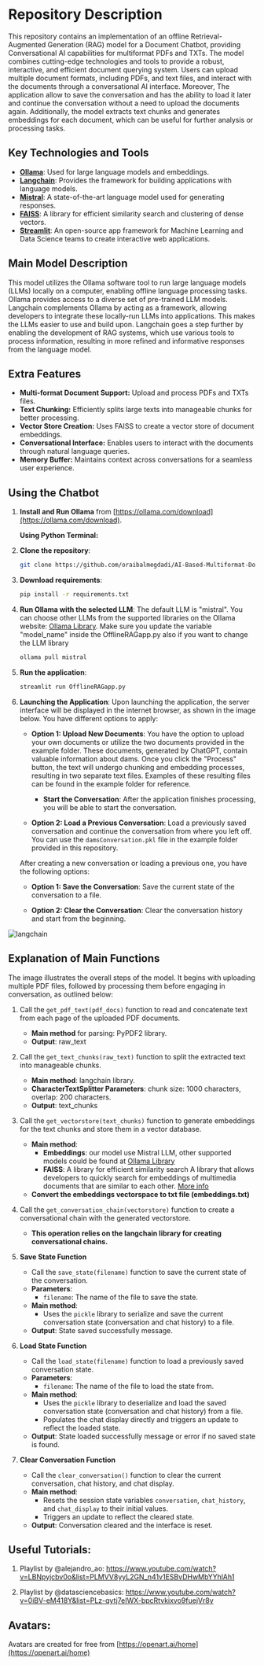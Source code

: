 # Repository Description

This repository contains an implementation of an offline Retrieval-Augmented Generation (RAG) model for a Document Chatbot, providing Conversational AI capabilities for multiformat PDFs and TXTs. The model combines cutting-edge technologies and tools to provide a robust, interactive, and efficient document querying system. Users can upload multiple document formats, including PDFs, and text files, and interact with the documents through a conversational AI interface. Moreover, The application allow to save the conversation and  has the ability to load it later and continue the conversation without a need to upload the documents again. Additionally, the model extracts text chunks and generates embeddings for each document, which can be useful for further analysis or processing tasks.
## Key Technologies and Tools

- **[Ollama](https://ollama.com/)**: Used for large language models and embeddings.
- **[Langchain](https://www.langchain.com/)**: Provides the framework for building applications with language models.
- **[Mistral](https://mistral.ai/)**: A state-of-the-art language model used for generating responses.
- **[FAISS](https://ai.meta.com/tools/faiss/)**: A library for efficient similarity search and clustering of dense vectors.
- **[Streamlit](https://streamlit.io/)**: An open-source app framework for Machine Learning and Data Science teams to create interactive web applications.


## Main Model Description

This model utilizes the Ollama software tool to run large language models (LLMs) locally on a computer, enabling offline language processing tasks. Ollama provides access to a diverse set of pre-trained LLM models. Langchain complements Ollama by acting as a framework, allowing developers to integrate these locally-run LLMs into applications. This makes the LLMs easier to use and build upon. Langchain goes a step further by enabling the development of RAG systems, which use various tools to process information, resulting in more refined and informative responses from the language model.


## Extra Features

- **Multi-format Document Support:** Upload and process PDFs and TXTs files.
- **Text Chunking:** Efficiently splits large texts into manageable chunks for better processing.
- **Vector Store Creation:** Uses FAISS to create a vector store of document embeddings.
- **Conversational Interface:** Enables users to interact with the documents through natural language queries.
- **Memory Buffer:** Maintains context across conversations for a seamless user experience.


## Using the Chatbot

1. **Install and Run Ollama** from [https://ollama.com/download](https://ollama.com/download).

   **Using Python Terminal:**

2. **Clone the repository**:
    ```sh
    git clone https://github.com/oraibalmegdadi/AI-Based-Multiformat-Document-Chatbot
    ```

3. **Download requirements**:
    ```sh
    pip install -r requirements.txt
    ```

4. **Run Ollama with the selected LLM**:
	The default LLM is "mistral". You can choose other LLMs from the supported libraries on the Ollama website: [Ollama Library](https://ollama.com/library).
    Make sure you update the variable "model_name" inside the OfflineRAGapp.py also if you want to change the LLM library
	```sh
    ollama pull mistral
    ```

5. **Run the application**:
    ```sh
    streamlit run OfflineRAGapp.py
    ```


6. **Launching the Application**:
	Upon launching the application, the server interface will be displayed in the internet browser, as shown in the image below. You have different options to apply:

	- **Option 1: Upload New Documents**:
		You have the option to upload your own documents or utilize the two documents provided in the example folder. These documents, generated by ChatGPT, contain valuable information about dams.
		Once you click the "Process" button, the text will undergo chunking and embedding processes, resulting in two separate text files. Examples of these resulting files can be found in the example folder for reference.
		- **Start the Conversation**: After the application finishes processing, you will be able to start the conversation.

	- **Option 2: Load a Previous Conversation**:
		Load a previously saved conversation and continue the conversation from where you left off. You can use the `damsConversation.pkl` file in the example folder provided in this repository.

	After creating a new conversation or loading a previous one, you have the following options:

	- **Option 1: Save the Conversation**:
		Save the current state of the conversation to a file.

	- **Option 2: Clear the Conversation**:
		Clear the conversation history and start from the beginning.
		
![langchain](RAG.png)



## Explanation of Main Functions

The image illustrates the overall steps of the model. It begins with uploading multiple PDF files, followed by processing them before engaging in conversation, as outlined below:

1. Call the `get_pdf_text(pdf_docs)` function to read and concatenate text from each page of the uploaded PDF documents.
   - **Main method** for parsing: PyPDF2 library.
   - **Output**: raw_text

2. Call the `get_text_chunks(raw_text)` function to split the extracted text into manageable chunks.
   - **Main method**: langchain library.
   - **CharacterTextSplitter Parameters**: chunk size: 1000 characters, overlap: 200 characters.
   - **Output**: text_chunks

3. Call the `get_vectorstore(text_chunks)` function to generate embeddings for the text chunks and store them in a vector database.
   - **Main method**:
     - **Embeddings**: our model use Mistral LLM, other supported models could be found at [Ollama Library](https://ollama.com/library)
     - **FAISS**: A library for efficient similarity search  A library that allows developers to quickly search for embeddings of multimedia documents that are similar to each other. [More info](https://engineering.fb.com/2017/03/29/data-infrastructure/faiss-a-library-for-efficient-similarity-search/)
   - **Convert the embeddings vectorspace to txt file (embeddings.txt)**

4. Call the `get_conversation_chain(vectorstore)` function to create a conversational chain with the generated vectorstore.
   - **This operation relies on the langchain library for creating conversational chains.**

5. **Save State Function**
   - Call the `save_state(filename)` function to save the current state of the conversation.
   - **Parameters**: 
     - `filename`: The name of the file to save the state.
   - **Main method**: 
     - Uses the `pickle` library to serialize and save the current conversation state (conversation and chat history) to a file.
   - **Output**: State saved successfully message.

6. **Load State Function**
   - Call the `load_state(filename)` function to load a previously saved conversation state.
   - **Parameters**: 
     - `filename`: The name of the file to load the state from.
   - **Main method**:
     - Uses the `pickle` library to deserialize and load the saved conversation state (conversation and chat history) from a file.
     - Populates the chat display directly and triggers an update to reflect the loaded state.
   - **Output**: State loaded successfully message or error if no saved state is found.

7. **Clear Conversation Function**
   - Call the `clear_conversation()` function to clear the current conversation, chat history, and chat display.
   - **Main method**:
     - Resets the session state variables `conversation`, `chat_history`, and `chat_display` to their initial values.
     - Triggers an update to reflect the cleared state.
   - **Output**: Conversation cleared and the interface is reset.


## Useful Tutorials: 
1. Playlist by @alejandro_ao:  https://www.youtube.com/watch?v=LBNpyjcbv0o&list=PLMVV8yyL2GN_n41v1ESBvDHwMbYYhlAh1

2. Playlist by @datasciencebasics: https://www.youtube.com/watch?v=0iBV-eM418Y&list=PLz-qytj7eIWX-bpcRtvkixvo9fuejVr8y

## Avatars: 

Avatars are created for free from   [https://openart.ai/home](https://openart.ai/home)  
